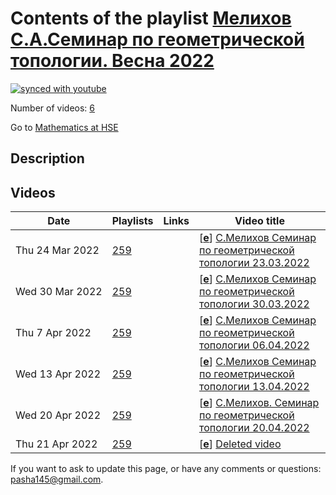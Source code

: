 # Contents of the playlist [Мелихов С.А.Семинар по геометрической топологии. Весна 2022](https://www.youtube.com/playlist?list=PLq3E5oubNNoD6EKMJocrUi2BFt7AiYlxI)

[![synced with youtube](https://img.shields.io/github/last-commit/mathphysschool/mathphysschool.github.io/autoupdate1?label=synced%20with%20youtube)](https://github.com/mathphysschool/mathphysschool.github.io/commits/autoupdate1)

Number of videos: [6](#videos)

Go to [Mathematics at HSE](../README.md)

## Description



## Videos

|Date|Playlists|Links|Video title|
|---|---|---|---|
| Thu&nbsp;24&nbsp;Mar&nbsp;2022 | [259](../playlists/259 "Мелихов С.А.Семинар по геометрической топологии. Весна 2022") |  | [[**e**](https://studio.youtube.com/video/IkrhTF_auro/edit "Edit")] [С.Мелихов Семинар по геометрической топологии 23.03.2022](https://www.youtube.com/watch?v=IkrhTF_auro&list=PLq3E5oubNNoD6EKMJocrUi2BFt7AiYlxI) |
| Wed&nbsp;30&nbsp;Mar&nbsp;2022 | [259](../playlists/259 "Мелихов С.А.Семинар по геометрической топологии. Весна 2022") |  | [[**e**](https://studio.youtube.com/video/sXx5ZLQgjEE/edit "Edit")] [С.Мелихов Семинар по геометрической топологии 30.03.2022](https://www.youtube.com/watch?v=sXx5ZLQgjEE&list=PLq3E5oubNNoD6EKMJocrUi2BFt7AiYlxI) |
| Thu&nbsp;7&nbsp;Apr&nbsp;2022 | [259](../playlists/259 "Мелихов С.А.Семинар по геометрической топологии. Весна 2022") |  | [[**e**](https://studio.youtube.com/video/0AiutJ3IFAs/edit "Edit")] [С.Мелихов Семинар по геометрической топологии 06.04.2022](https://www.youtube.com/watch?v=0AiutJ3IFAs&list=PLq3E5oubNNoD6EKMJocrUi2BFt7AiYlxI) |
| Wed&nbsp;13&nbsp;Apr&nbsp;2022 | [259](../playlists/259 "Мелихов С.А.Семинар по геометрической топологии. Весна 2022") |  | [[**e**](https://studio.youtube.com/video/oCw7FcyrmNM/edit "Edit")] [С.Мелихов Семинар по геометрической топологии 13.04.2022](https://www.youtube.com/watch?v=oCw7FcyrmNM&list=PLq3E5oubNNoD6EKMJocrUi2BFt7AiYlxI) |
| Wed&nbsp;20&nbsp;Apr&nbsp;2022 | [259](../playlists/259 "Мелихов С.А.Семинар по геометрической топологии. Весна 2022") |  | [[**e**](https://studio.youtube.com/video/48MdKsAPeNU/edit "Edit")] [С.Мелихов. Семинар по геометрической топологии 20.04.2022](https://www.youtube.com/watch?v=48MdKsAPeNU&list=PLq3E5oubNNoD6EKMJocrUi2BFt7AiYlxI) |
| Thu&nbsp;21&nbsp;Apr&nbsp;2022 | [259](../playlists/259 "Мелихов С.А.Семинар по геометрической топологии. Весна 2022") |  | [[**e**](https://studio.youtube.com/video/UaSImNRk1Qw/edit "Edit")] [Deleted video](https://www.youtube.com/watch?v=UaSImNRk1Qw&list=PLq3E5oubNNoD6EKMJocrUi2BFt7AiYlxI "This video is unavailable.") |


 If you want to ask to update this page, or have any comments or questions: <pasha145@gmail.com>.